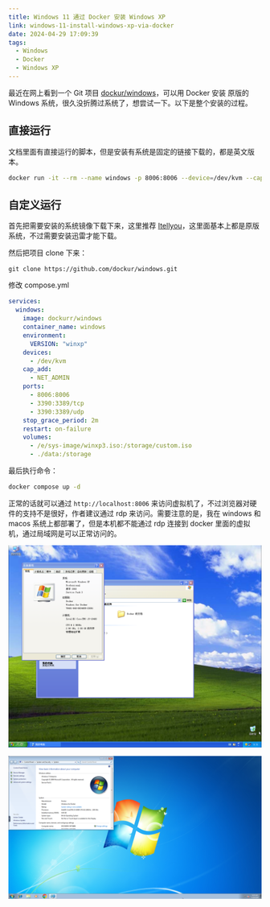 ```yaml
---
title: Windows 11 通过 Docker 安装 Windows XP
link: windows-11-install-windows-xp-via-docker
date: 2024-04-29 17:09:39
tags:
  - Windows
  - Docker
  - Windows XP
---
```


最近在网上看到一个 Git 项目 [dockur/windows](https://github.com/dockur/windows)，可以用 Docker 安装 原版的 Windows 系统，很久没折腾过系统了，想尝试一下。以下是整个安装的过程。

## 直接运行

文档里面有直接运行的脚本，但是安装有系统是固定的链接下载的，都是英文版本。

```bash
docker run -it --rm --name windows -p 8006:8006 --device=/dev/kvm --cap-add NET_ADMIN --stop-timeout 120 dockurr/windows
```

## 自定义运行

首先把需要安装的系统镜像下载下来，这里推荐 [Itellyou](https://next.itellyou.cn)，这里面基本上都是原版系统，不过需要安装迅雷才能下载。

然后把项目 clone 下来：

```base
git clone https://github.com/dockur/windows.git
```

修改 compose.yml

```yml
services:
  windows:
    image: dockurr/windows
    container_name: windows
    environment:
      VERSION: "winxp"
    devices:
      - /dev/kvm
    cap_add:
      - NET_ADMIN
    ports:
      - 8006:8006
      - 3390:3389/tcp
      - 3390:3389/udp
    stop_grace_period: 2m
    restart: on-failure
    volumes:
      - /e/sys-image/winxp3.iso:/storage/custom.iso
      - ./data:/storage

```

最后执行命令：

```bash
docker compose up -d
```

正常的话就可以通过 `http://localhost:8006` 来访问虚拟机了，不过浏览器对硬件的支持不是很好，作者建议通过 rdp 来访问。需要注意的是，我在 windows 和 macos 系统上都部署了，但是本机都不能通过 rdp 连接到 docker 里面的虚拟机，通过局域网是可以正常访问的。

![winxp](/images/winxp.png)

![win7](/images/win7.png)
